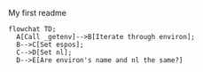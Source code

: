 My first readme

```mermaid
flowchat TD;
  A[Call _getenv]-->B[Iterate through environ];
  B-->C[Set espos];
  C-->D[Set nl];
  D-->E[Are environ's name and nl the same?]
```
